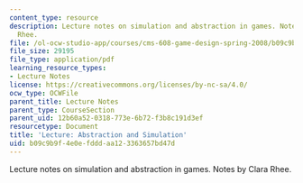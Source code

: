 ```yaml
---
content_type: resource
description: Lecture notes on simulation and abstraction in games. Notes by Clara
  Rhee.
file: /ol-ocw-studio-app/courses/cms-608-game-design-spring-2008/b09c9b9f4e0efdddaa123363657bd47d_MITCMS_608s08_lec_notes28.pdf
file_size: 29195
file_type: application/pdf
learning_resource_types:
- Lecture Notes
license: https://creativecommons.org/licenses/by-nc-sa/4.0/
ocw_type: OCWFile
parent_title: Lecture Notes
parent_type: CourseSection
parent_uid: 12b60a52-0318-773e-6b72-f3b8c191d3ef
resourcetype: Document
title: 'Lecture: Abstraction and Simulation'
uid: b09c9b9f-4e0e-fddd-aa12-3363657bd47d
---
```

Lecture notes on simulation and abstraction in games. Notes by Clara Rhee.
